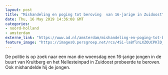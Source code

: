 ```yaml
---
layout: post
title: "Mishandeling en poging tot beroving  van 16-jarige in Zuidoost"
date: Thu, 16 May 2019 14:36:08 GMT
categories: 
- noord-holland 
- amsterdam 
externe_link: "https://www.ad.nl/amsterdam/mishandeling-en-poging-tot-beroving-van-16-jarige-in-zuidoost~a5d27ad2/"
feature_image: "https://images0.persgroep.net/rcs/4Si-la8flnLXZOUCPKlD_omMS8E/diocontent/148517809/_fitwidth/400/?appId=21791a8992982cd8da851550a453bd7f&quality=0.7"
---
```


De politie is op zoek naar een man die woensdag een 16-jarige jongen in de buurt van Kruitberg en het Nellesteinpad in Zuidoost probeerde te beroven. Ook mishandelde hij de jongen.
